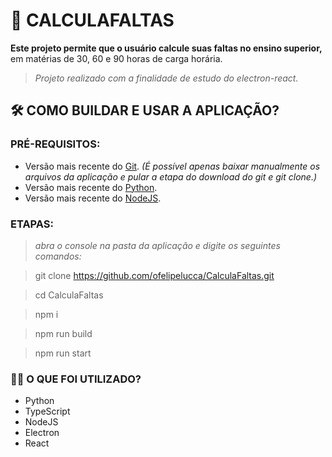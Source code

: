 # **🧮 CALCULAFALTAS**

**Este projeto permite que o usuário calcule suas faltas no ensino superior,** em matérias de 30, 60 e 90 horas de carga horária.

> _Projeto realizado com a finalidade de estudo do electron-react._

## **🛠️ COMO BUILDAR E USAR A APLICAÇÃO?**

### **PRÉ-REQUISITOS:**

- Versão mais recente do [Git](https://git-scm.com/downloads). _(É possível apenas baixar manualmente os arquivos da aplicação e pular a etapa do download do git e git clone.)_
- Versão mais recente do [Python](https://python.org/downloads).
- Versão mais recente do [NodeJS](https://nodejs.org/en/download).

### **ETAPAS:**

>_abra o console na pasta da aplicação e digite os seguintes comandos:_

>git clone https://github.com/ofelipelucca/CalculaFaltas.git

>cd CalculaFaltas

>npm i

>npm run build

>npm run start

### **👨‍💻 O QUE FOI UTILIZADO?**

- Python
- TypeScript
- NodeJS
- Electron
- React
